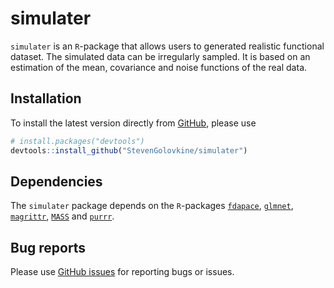 
<!-- README.md is generated from README.Rmd. Please edit that file -->

# simulater

<!-- badges: start -->
<!-- badges: end -->

`simulater` is an `R`-package that allows users to generated realistic
functional dataset. The simulated data can be irregularly sampled. It is
based on an estimation of the mean, covariance and noise functions of
the real data.

## Installation

To install the latest version directly from
[GitHub](https://github.com/), please use

``` r
# install.packages("devtools")
devtools::install_github("StevenGolovkine/simulater")
```

## Dependencies

The `simulater` package depends on the `R`-packages
[`fdapace`](https://CRAN.R-project.org/package=fdapace),
[`glmnet`](https://CRAN.R-project.org/package=glmnet),
[`magrittr`](https://CRAN.R-project.org/package=magrittr),
[`MASS`](https://CRAN.R-project.org/package=MASS) and
[`purrr`](https://CRAN.R-project.org/package=purrr).

## Bug reports

Please use [GitHub
issues](https://github.com/StevenGolovkine/simulater/issues) for
reporting bugs or issues.
